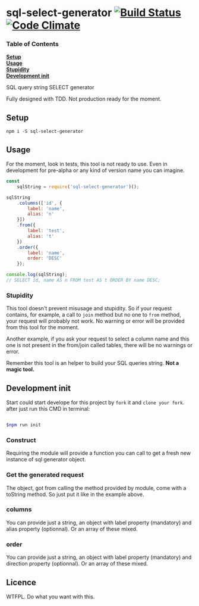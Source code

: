 # sql-select-generator [![Build Status](https://travis-ci.org/MathRobin/sql-select-generator.svg)](https://travis-ci.org/MathRobin/sql-select-generator) [![Code Climate](https://codeclimate.com/github/MathRobin/sql-select-generator/badges/gpa.svg)](https://codeclimate.com/github/MathRobin/sql-select-generator)

### Table of Contents
**[Setup](#setup)**  
**[Usage](#usage)**  
**[Stupidity](#stupidity)**  
**[Development init](#development-init)**


SQL query string SELECT generator

Fully designed with TDD. Not production ready for the moment.

## Setup

```shell
npm i -S sql-select-generator
```

## Usage

For the moment, look in tests, this tool is not ready to use. Even in development for pre-alpha or any kind of version name you can imagine.

```javascript
const
    sqlString = require('sql-select-generator')();

sqlString
    .columns(['id', {
        label: 'name',
        alias: 'n'
    }])
    .from({
        label: 'test',
        alias: 't'
    })
    .order({
        label: 'name',
        order: 'DESC'
    });

console.log(sqlString);
// SELECT id, name AS n FROM test AS t ORDER BY name DESC;
```

### Stupidity

This tool doesn't prevent misusage and stupidity. So if your request contains, for example, a call to `join` method but no one to `from` method, your request will probably not work. No warning or error will be provided from this tool for the moment.

Another example, if you ask your request to select a column name and this one is not present in the from/join called tables, there will be no warnings or error.

Remember this tool is an helper to build your SQL queries string. **Not a magic tool.**

## Development init

Start could start develope for this project by `fork` it and  `clone your fork`. after just run this CMD in terminal:
``` bash 

$npm run init

``` 

### Construct
Requiring the module will provide a function you can call to get a fresh new instance of sql generator object.

### Get the generated request
The object, got from calling the method provided by module, come with a toString method. So just put it like in the example above.

### columns
You can provide just a string, an object with label property (mandatory) and alias property (optionnal). Or an array of these mixed.

### order
You can provide just a string, an object with label property (mandatory) and direction property (optionnal). Or an array of these mixed.

## Licence

WTFPL. Do what you want with this.
